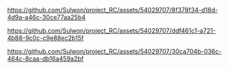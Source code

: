

https://github.com/Sulwon/project_RC/assets/54029707/8f378f34-d18d-4d9a-a46c-30ce77aa25b4



https://github.com/Sulwon/project_RC/assets/54029707/ddf461c1-a721-4b88-9c0c-c9e88ec2b15f



https://github.com/Sulwon/project_RC/assets/54029707/30ca704b-036c-464c-8caa-db16a459a2bf

